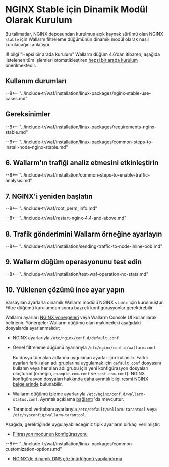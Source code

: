 [img-wl-console-users]:             ../../images/check-user-no-2fa.png
[wallarm-status-instr]:             ../../admin-en/configure-statistics-service.md
[memory-instr]:                     ../../admin-en/configuration-guides/allocate-resources-for-node.md
[waf-directives-instr]:             ../../admin-en/configure-parameters-en.md
[ptrav-attack-docs]:                ../../attacks-vulns-list.md#path-traversal
[attacks-in-ui-image]:           ../../images/admin-guides/test-attacks-quickstart.png
[waf-mode-instr]:                   ../../admin-en/configure-wallarm-mode.md
[logging-instr]:                    ../../admin-en/configure-logging.md
[proxy-balancer-instr]:             ../../admin-en/using-proxy-or-balancer-en.md
[process-time-limit-instr]:         ../../admin-en/configure-parameters-en.md#wallarm_process_time_limit
[configure-selinux-instr]:          ../../admin-en/configure-selinux.md
[configure-proxy-balancer-instr]:   ../../admin-en/configuration-guides/access-to-wallarm-api-via-proxy.md
[update-instr]:                     ../../updating-migrating/nginx-modules.md
[install-postanalytics-docs]:        ../../../admin-en/installation-postanalytics-en/
[dynamic-dns-resolution-nginx]:     ../../admin-en/configure-dynamic-dns-resolution-nginx.md
[waf-mode-recommendations]:          ../../about-wallarm/deployment-best-practices.md#follow-recommended-onboarding-steps
[ip-lists-docs]:                    ../../user-guides/ip-lists/overview.md
[versioning-policy]:                ../../updating-migrating/versioning-policy.md#version-list
[install-postanalytics-instr]:      ../../admin-en/installation-postanalytics-en.md
[waf-installation-instr-latest]:     /installation/nginx/dynamic-module/
[img-node-with-several-instances]:  ../../images/user-guides/nodes/wallarm-node-with-two-instances.png
[img-create-wallarm-node]:      ../../images/user-guides/nodes/create-cloud-node.png
[nginx-custom]:                 ../custom/custom-nginx-version.md
[node-token]:                       ../../quickstart.md#deploy-the-wallarm-filtering-node
[api-token]:                        ../../user-guides/settings/api-tokens.md
[wallarm-token-types]:              ../../user-guides/nodes/nodes.md#api-and-node-tokens-for-node-creation
[platform]:                         ../../installation/supported-deployment-options.md
[inline-docs]:                      ../inline/overview.md
[oob-docs]:                         ../oob/overview.md
[oob-advantages-limitations]:       ../oob/overview.md#advantages-and-limitations
[web-server-mirroring-examples]:    ../oob/web-server-mirroring/overview.md#examples-of-web-server-configuration-for-traffic-mirroring
[img-grouped-nodes]:                ../../images/user-guides/nodes/grouped-nodes.png

# NGINX Stable için Dinamik Modül Olarak Kurulum

Bu talimatlar, NGINX deposundan kurulmuş açık kaynak sürümü olan NGINX `stable` için Wallarm filtreleme düğümünün dinamik modül olarak nasıl kurulacağını anlatıyor.

!!! bilgi "Hepsi bir arada kurulum"
    Wallarm düğüm 4.6’dan itibaren, aşağıda listelenen tüm işlemleri otomatikleştiren [hepsi bir arada kurulum](all-in-one.md) önerilmektedir.

## Kullanım durumları

--8<-- "../include-tr/waf/installation/linux-packages/nginx-stable-use-cases.md"

## Gereksinimler

--8<-- "../include-tr/waf/installation/linux-packages/requirements-nginx-stable.md"

--8<-- "../include-tr/waf/installation/linux-packages/common-steps-to-install-node-nginx-stable.md"

## 6. Wallarm'ın trafiği analiz etmesini etkinleştirin

--8<-- "../include-tr/waf/installation/common-steps-to-enable-traffic-analysis.md"

## 7. NGINX'i yeniden başlatın

--8<-- "../include-tr/waf/root_perm_info.md"

--8<-- "../include-tr/waf/restart-nginx-4.4-and-above.md"

## 8. Trafik gönderimini Wallarm örneğine ayarlayın

--8<-- "../include-tr/waf/installation/sending-traffic-to-node-inline-oob.md"

## 9. Wallarm düğüm operasyonunu test edin

--8<-- "../include-tr/waf/installation/test-waf-operation-no-stats.md"

## 10. Yüklenen çözümü ince ayar yapın

Varsayılan ayarlarla dinamik Wallarm modülü NGINX `stable` için kurulmuştur. Filtre düğümü kurulumdan sonra bazı ek konfigürasyonlar gerektirebilir.

Wallarm ayarları [NGINX yönergeleri](../../admin-en/configure-parameters-en.md) veya Wallarm Console UI kullanılarak belirlenir. Yönergeler Wallarm düğümü olan makinedeki aşağıdaki dosyalarda ayarlanmalıdır:

* NGINX ayarlarıyla `/etc/nginx/conf.d/default.conf` 
* Genel filtreleme düğümü ayarlarıyla `/etc/nginx/conf.d/wallarm.conf` 

    Bu dosya tüm alan adlarına uygulanan ayarlar için kullanılır. Farklı ayarları farklı alan adı gruplarına uygulamak için `default.conf` dosyasını kullanın veya her alan adı grubu için yeni konfigürasyon dosyaları oluşturun (örneğin, `example.com.conf` ve `test.com.conf`). NGINX konfigürasyon dosyaları hakkında daha ayrıntılı bilgi [resmi NGINX belgelerinde](https://nginx.org/en/docs/beginners_guide.html) bulunabilir.
* Wallarm düğümü izleme ayarlarıyla `/etc/nginx/conf.d/wallarm-status.conf`. Ayrıntılı açıklama [bağlantı][wallarm-status-instr] 'da mevcuttur.
* Tarantool veritabanı ayarlarıyla `/etc/default/wallarm-tarantool` veya `/etc/sysconfig/wallarm-tarantool`.

Aşağıda, gerektiğinde uygulayabileceğiniz tipik ayarların birkaçı verilmiştir:

* [Filtrasyon modunun konfigürasyonu][waf-mode-instr]

--8<-- "../include-tr/waf/installation/linux-packages/common-customization-options.md"

* [NGINX'de dinamik DNS çözünürlüğünü yapılandırma][dynamic-dns-resolution-nginx]